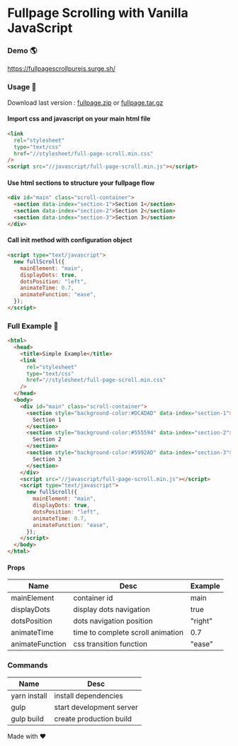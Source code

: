 # Fullpage Scrolling with Vanilla JavaScript

### Demo :earth_americas:

https://fullpagescrollpurejs.surge.sh/

### Usage :wrench:

Download last version :
[fullpage.zip](https://github.com/almeida-matheus/fullPageScrollPureJS/releases/download/1.0.2/full-page-1.0.2.zip) or [fullpage.tar.gz](https://github.com/almeida-matheus/fullPageScrollPureJS/releases/download/1.0.2/full-page-1.0.2.tar.xz)

#### Import css and javascript on your main html file

```html
<link
  rel="stylesheet"
  type="text/css"
  href="//stylesheet/full-page-scroll.min.css"
/>
<script src="//javascript/full-page-scroll.min.js"></script>
```

#### Use html sections to structure your fullpage flow

```html
<div id="main" class="scroll-container">
  <section data-index="section-1">Section 1</section>
  <section data-index="section-2">Section 2</section>
  <section data-index="section-3">Section 3</section>
</div>
```

#### Call init method with configuration object

```html
<script type="text/javascript">
  new fullScroll({
    mainElement: "main",
    displayDots: true,
    dotsPosition: "left",
    animateTime: 0.7,
    animateFunction: "ease",
  });
</script>
```

### Full Example :dog:

```html
<html>
  <head>
    <title>Simple Example</title>
    <link
      rel="stylesheet"
      type="text/css"
      href="//stylesheet/full-page-scroll.min.css"
    />
  </head>
  <body>
    <div id="main" class="scroll-container">
      <section style="background-color:#DCADAD" data-index="section-1">
        Section 1
      </section>
      <section style="background-color:#555594" data-index="section-2">
        Section 2
      </section>
      <section style="background-color:#5992AD" data-index="section-3">
        Section 3
      </section>
    </div>
    <script src="//javascript/full-page-scroll.min.js"></script>
    <script type="text/javascript">
      new fullScroll({
        mainElement: "main",
        displayDots: true,
        dotsPosition: "left",
        animateTime: 0.7,
        animateFunction: "ease",
      });
    </script>
  </body>
</html>
```

#### Props

| Name            | Desc                              | Example |
| --------------- | --------------------------------- | ------- |
| mainElement     | container id                      | main    |
| displayDots     | display dots navigation           | true    |
| dotsPosition    | dots navigation position          | "right" |
| animateTime     | time to complete scroll animation | 0.7     |
| animateFunction | css transition function           | "ease"  |

### Commands

| Name         | Desc                     |
| ------------ | ------------------------ |
| yarn install | install dependencies     |
| gulp         | start development server |
| gulp build   | create production build  |

Made with :heart:
